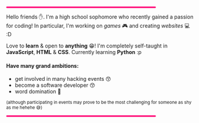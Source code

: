 
<hr style='width:80%;text-align:center;height:4px;border-radius:10px;background-color:rgb(255, 0, 119);'>
<p>Hello friends ✋. I'm a high school sophomore who recently gained a passion for coding! In particular, I'm working on <i>games</i> 🎮 and creating <i>websites</i> 💻 :D</p>
<p>Love to <b>learn</b> & open to <b>anything</b> 😁! I'm completely self-taught in <b>JavaScript</b>, <b>HTML</b> & <b>CSS</b>. Currently learning <b>Python</b> :p</p>
<h4>Have many grand ambitions:</h4>
<ul>
  <li>get involved in many hacking events 😙</li>
  <li>become a software developer 😙</li>
  <li>word domination 🙂</li>
</ul>
<sub>(although participating in events may prove to be the most challenging for someone as shy as me hehehe 😅)</sub>
<hr style='width:80%;text-align:center;height:4px;border-radius:10px;background-color:rgb(255, 0, 119);'>
